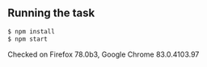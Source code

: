 ## Running the task

```bash
$ npm install
$ npm start
```

Checked on Firefox 78.0b3, Google Chrome 83.0.4103.97
